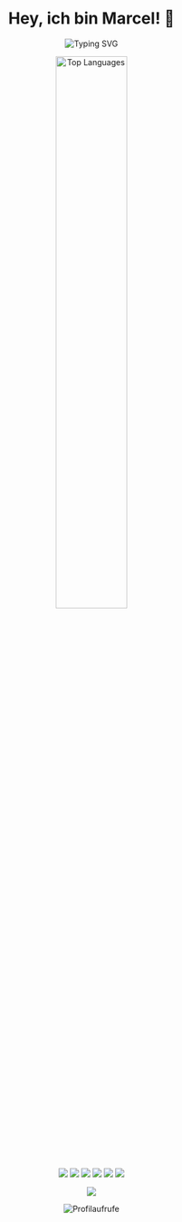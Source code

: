 <h1 align="center">Hey, ich bin Marcel! 👋</h1>

<p align="center">
  <img src="https://readme-typing-svg.herokuapp.com?font=Fira+Code&duration=3000&pause=500&color=F73A3A&center=true&vCenter=true&width=435&lines=Software+Developer;Tech+Enthusiast;Open-Source+Lover" alt="Typing SVG" />
</p>

<p align="center">
  <img src="https://github-readme-stats.vercel.app/api/top-langs/?username=MarcelStuebl&layout=compact&theme=tokyonight&token=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" alt="Top Languages" width="50%" />
</p>

<p align="center">
  <img src="https://img.shields.io/badge/C-00599C?style=for-the-badge&logo=c&logoColor=white" />
  <img src="https://img.shields.io/badge/Java-ED8B00?style=for-the-badge&logo=openjdk&logoColor=white" />
  <img src="https://img.shields.io/badge/Netwide%20Assembler-007ACC?style=for-the-badge&logo=assemblyscript&logoColor=white" />
  <img src="https://img.shields.io/badge/HTML5-E34F26?style=for-the-badge&logo=html5&logoColor=white" />
  <img src="https://img.shields.io/badge/CSS3-1572B6?style=for-the-badge&logo=css3&logoColor=white" />
  <img src="https://img.shields.io/badge/JavaScript-F7DF1E?style=for-the-badge&logo=javascript&logoColor=black" />
</p>

<p align="center">
  <a href="https://github.com/MarcelStuebl"><img src="https://img.shields.io/badge/GitHub-181717?style=for-the-badge&logo=github&logoColor=white" /></a>
</p>

<p align="center">
  <img src="https://komarev.com/ghpvc/?username=MarcelStuebl&label=Profile+Views&color=red&style=flat-square" alt="Profilaufrufe" />
</p>
